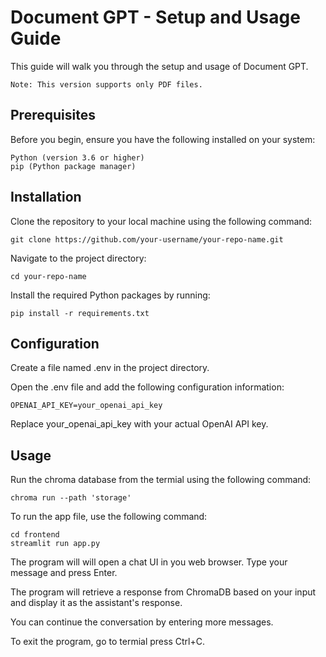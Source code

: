 # Document GPT - Setup and Usage Guide
This guide will walk you through the setup and usage of Document GPT.

```
Note: This version supports only PDF files. 
```

## Prerequisites
Before you begin, ensure you have the following installed on your system:
    
    Python (version 3.6 or higher)
    pip (Python package manager)
    
## Installation
Clone the repository to your local machine using the following command:<br>
    
    git clone https://github.com/your-username/your-repo-name.git
    

Navigate to the project directory:<br>
    
    cd your-repo-name
    

Install the required Python packages by running:<br>
    
    pip install -r requirements.txt


## Configuration
Create a file named .env in the project directory.

Open the .env file and add the following configuration information:

    OPENAI_API_KEY=your_openai_api_key

Replace your_openai_api_key with your actual OpenAI API key.

## Usage
Run the chroma database from the termial using the following command:<br>

    chroma run --path 'storage'

To run the app file, use the following command:<br>

    cd frontend
    streamlit run app.py


The program will will open a chat UI in you web browser. Type your message and press Enter.

The program will retrieve a response from ChromaDB based on your input and display it as the assistant's response.

You can continue the conversation by entering more messages.

To exit the program, go to termial press Ctrl+C.